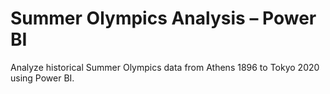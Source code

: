 # Summer Olympics Analysis – Power BI
Analyze historical Summer Olympics data from Athens 1896 to Tokyo 2020 using Power BI.
